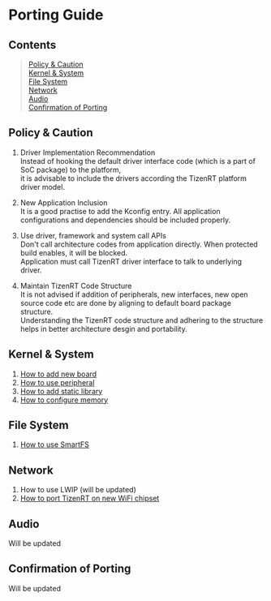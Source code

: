 # Porting Guide

## Contents
> [Policy & Caution](#policy--caution)  
> [Kernel & System](#kernel--system)  
> [File System](#file-system)  
> [Network](#network)  
> [Audio](#audio)  
> [Confirmation of Porting](#confirmation-of-porting)

## Policy & Caution
1. Driver Implementation Recommendation  
Instead of hooking the default driver interface code (which is a part of SoC package) to the platform,  
it is advisable to include the drivers according the TizenRT platform driver model.

2. New Application Inclusion  
It is a good practise to add the Kconfig entry. All application configurations and dependencies should be included properly.

3. Use driver, framework and system call APIs  
Don't call architecture codes from application directly. When protected build enables, it will be blocked.  
Application must call TizenRT driver interface to talk to underlying driver.

4. Maintain TizenRT Code Structure  
It is not advised if addition of peripherals, new interfaces, new open source code etc are done by aligning to default board package structure.  
Understanding the TizenRT code structure and adhering to the structure helps in better architecture desgin and portability.

## Kernel & System
1. [How to add new board](HowToAddnewBoard.md)
2. [How to use peripheral](HowToUsePeripheral.md)
3. [How to add static library](HowToAddStaticLibrary.md)
4. [How to configure memory](HowToConfigureMemory.md)

## File System
1. [How to use SmartFS](HowToUseSmartFS.md)

## Network
1. How to use LWIP (will be updated)
2. [How to port TizenRT on new WiFi chipset](HowToPortTizenRTOnWiFiChipset.md)

## Audio
Will be updated

## Confirmation of Porting
Will be updated
